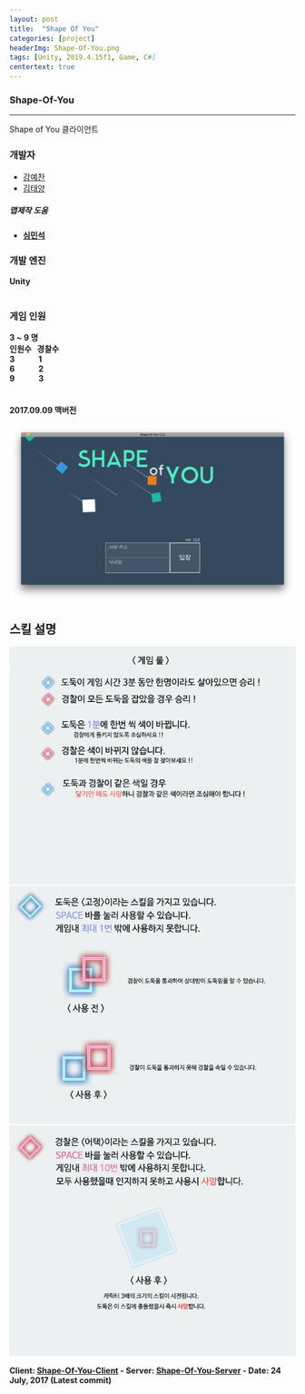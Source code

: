 ```yaml
---
layout: post
title:  "Shape Of You"
categories: [project]
headerImg: Shape-Of-You.png
tags: [Unity, 2019.4.15f1, Game, C#]
centertext: true
---
```

### Shape-Of-You
<hr class="hr-dashed">
Shape of You 클라이언트

### 개발자
* [강예찬](https://github.com/kyechan99)
* [김태양](https://github.com/sunforest99)

##### <strong> 맵제작 도움 <strong>
* [심민석](https://github.com/hhh57463)<br>

### 개발 엔진
Unity<br><br>

### 게임 인원
3 ~ 9 명<br>
인원수&nbsp;&nbsp;&nbsp;경찰수<br>
3&emsp;&emsp;&emsp;1<br>
6&emsp;&emsp;&emsp;2<br>
9&emsp;&emsp;&emsp;3<br><br>

#### 2017.09.09 맥버전
<img class="post-img" src="/assets/img/portfolio/shape-of-you/Shape-Of-You_MAC.png" alt="">

## 스킬 설명
<img class="post-img" src="/assets/img/portfolio/shape-of-you/Rule.png" alt="">
<img class="post-img" src="/assets/img/portfolio/shape-of-you/Thief.png" alt="">
<img class="post-img" src="/assets/img/portfolio/shape-of-you/Police.png" alt="">

Client: [Shape-Of-You-Client](https://github.com/sunforest99/Shape-Of-You-Client/releases) - 
Server: [Shape-Of-You-Server](https://github.com/kyechan99/Shape-Of-You-Server/releases) -
Date: 24 July, 2017 (Latest commit)